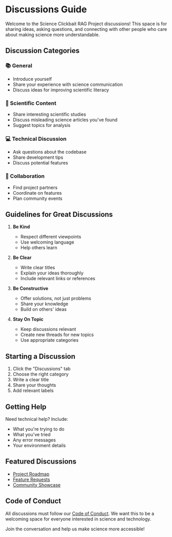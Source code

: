 # Discussions Guide

Welcome to the Science Clickbait RAG Project discussions! This space is for sharing ideas, asking questions, and connecting with other people who care about making science more understandable.

## Discussion Categories

### 📚 General
- Introduce yourself
- Share your experience with science communication
- Discuss ideas for improving scientific literacy

### 🔬 Scientific Content
- Share interesting scientific studies
- Discuss misleading science articles you've found
- Suggest topics for analysis

### 💻 Technical Discussion
- Ask questions about the codebase
- Share development tips
- Discuss potential features

### 🤝 Collaboration
- Find project partners
- Coordinate on features
- Plan community events

## Guidelines for Great Discussions

1. **Be Kind**
   - Respect different viewpoints
   - Use welcoming language
   - Help others learn

2. **Be Clear**
   - Write clear titles
   - Explain your ideas thoroughly
   - Include relevant links or references

3. **Be Constructive**
   - Offer solutions, not just problems
   - Share your knowledge
   - Build on others' ideas

4. **Stay On Topic**
   - Keep discussions relevant
   - Create new threads for new topics
   - Use appropriate categories

## Starting a Discussion

1. Click the "Discussions" tab
2. Choose the right category
3. Write a clear title
4. Share your thoughts
5. Add relevant labels

## Getting Help

Need technical help? Include:
- What you're trying to do
- What you've tried
- Any error messages
- Your environment details

## Featured Discussions

- [Project Roadmap](link-to-roadmap)
- [Feature Requests](link-to-features)
- [Community Showcase](link-to-showcase)

## Code of Conduct

All discussions must follow our [Code of Conduct](CODE_OF_CONDUCT.md). We want this to be a welcoming space for everyone interested in science and technology.

Join the conversation and help us make science more accessible!
